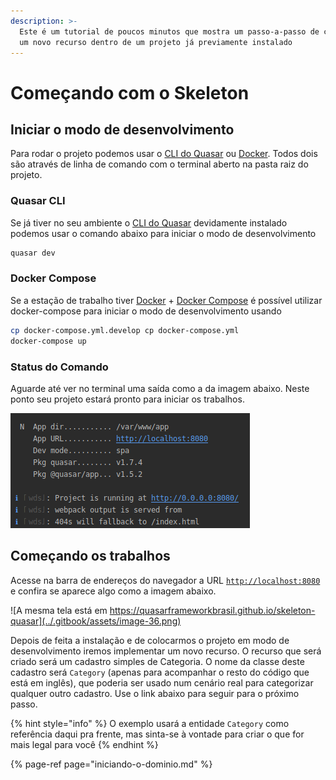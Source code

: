 ```yaml
---
description: >-
  Este é um tutorial de poucos minutos que mostra um passo-a-passo de como criar
  um novo recurso dentro de um projeto já previamente instalado
---
```


# Começando com o Skeleton

## Iniciar o modo de desenvolvimento

Para rodar o projeto podemos usar o [CLI do Quasar](https://quasar.dev/quasar-cli/cli-documentation/commands-list#dev) ou [Docker](https://docs.docker.com/install). Todos dois são através de linha de comando com o terminal aberto na pasta raiz do projeto.

### Quasar CLI

Se já tiver no seu ambiente o [CLI do Quasar](https://quasar.dev/quasar-cli/cli-documentation/commands-list#dev) devidamente instalado podemos usar o comando abaixo para iniciar o modo de desenvolvimento

```bash
quasar dev
```

### Docker Compose

Se a estação de trabalho tiver [Docker](https://docs.docker.com/install) + [Docker Compose](https://docs.docker.com/compose/install) é possível utilizar docker-compose para iniciar o modo de desenvolvimento usando

```bash
cp docker-compose.yml.develop cp docker-compose.yml
docker-compose up
```

### Status do Comando

Aguarde até ver no terminal uma saída como a da imagem abaixo. Neste ponto seu projeto estará pronto para iniciar os trabalhos.

![](../.gitbook/assets/image-35.png)

## Começando os trabalhos

Acesse na barra de endereços do navegador a URL [`http://localhost:8080`](http://localhost:8080) e confira se aparece algo como a imagem abaixo.

![A mesma tela est&#xE1; em https://quasarframeworkbrasil.github.io/skeleton-quasar](../.gitbook/assets/image-36.png)

Depois de feita a instalação e de colocarmos o projeto em modo de desenvolvimento iremos implementar um novo recurso. O recurso que será criado será um cadastro simples de Categoria. O nome da classe deste cadastro será `Category` \(apenas para acompanhar o resto do código que está em inglês\), que poderia ser usado num cenário real para categorizar qualquer outro cadastro. Use o link abaixo para seguir para o próximo passo.

{% hint style="info" %}
O exemplo usará a entidade `Category` como referência daqui pra frente, mas sinta-se à vontade para criar o que for mais legal para você
{% endhint %}

{% page-ref page="iniciando-o-dominio.md" %}

